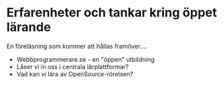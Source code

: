 Erfarenheter och tankar kring öppet lärande
===========================================

En föreläsning som kommer att hållas framöver....


* Webbprogrammerare.se - en "öppen" utbildning
* Låser vi in oss i centrala lärplattformar?
* Vad kan vi lära av OpenSource-rörelsen?
